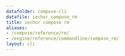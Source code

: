 ```yaml
---
datafolder: compose-cli
datafile: iechor_compose_rm
title: iechor compose rm
aliases:
- /compose/reference/rm/
- /engine/reference/commandline/compose_rm/
layout: cli
---
```


<!--
Sorry, but the contents of this page are automatically generated from
iEchor's source code. If you want to suggest a change to the text that appears
here, you'll need to find the string by searching this repo:
https://github.com/iechor/compose
-->
